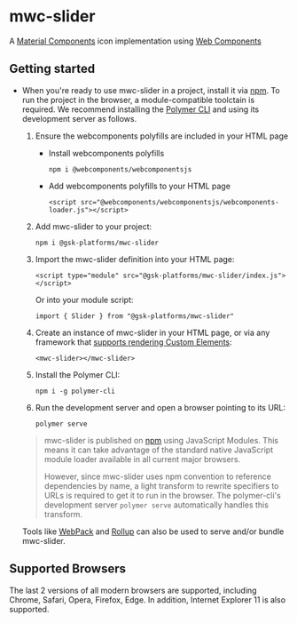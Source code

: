 # mwc-slider
A [Material Components](https://material.io/components/) icon implementation using [Web Components](https://www.webcomponents.org/introduction)

## Getting started

* When you're ready to use mwc-slider in a project, install it via [npm](https://www.npmjs.com/). To run the project in the browser, a module-compatible toolctain is required. We recommend installing the [Polymer CLI](https://github.com/Polymer/polymer-cli) and using its development server as follows.

  1. Ensure the webcomponents polyfills are included in your HTML page

      - Install webcomponents polyfills

          ```npm i @webcomponents/webcomponentsjs```

      - Add webcomponents polyfills to your HTML page

          ```<script src="@webcomponents/webcomponentsjs/webcomponents-loader.js"></script>```

  1. Add mwc-slider to your project:

      ```npm i @gsk-platforms/mwc-slider```

  1. Import the mwc-slider definition into your HTML page:

      ```<script type="module" src="@gsk-platforms/mwc-slider/index.js"></script>```

      Or into your module script:

      ```import { Slider } from "@gsk-platforms/mwc-slider"```

  1. Create an instance of mwc-slider in your HTML page, or via any framework that [supports rendering Custom Elements](https://custom-elements-everywhere.com/):

      ```<mwc-slider></mwc-slider>```

  1. Install the Polymer CLI:

      ```npm i -g polymer-cli```

  1. Run the development server and open a browser pointing to its URL:

      ```polymer serve```

  > mwc-slider is published on [npm](https://www.npmjs.com/package/@gsk-platforms/mwc-slider) using JavaScript Modules.
  This means it can take advantage of the standard native JavaScript module loader available in all current major browsers.
  >
  > However, since mwc-slider uses npm convention to reference dependencies by name, a light transform to rewrite specifiers to URLs is required to get it to run in the browser. The polymer-cli's development server `polymer serve` automatically handles this transform.

  Tools like [WebPack](https://webpack.js.org/) and [Rollup](https://rollupjs.org/) can also be used to serve and/or bundle mwc-slider.

## Supported Browsers

The last 2 versions of all modern browsers are supported, including
Chrome, Safari, Opera, Firefox, Edge. In addition, Internet Explorer 11 is also supported.
